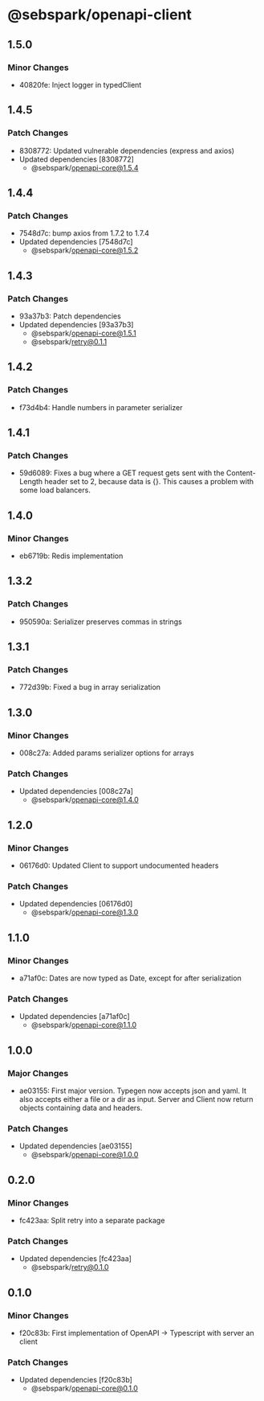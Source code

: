# @sebspark/openapi-client

## 1.5.0

### Minor Changes

- 40820fe: Inject logger in typedClient

## 1.4.5

### Patch Changes

- 8308772: Updated vulnerable dependencies (express and axios)
- Updated dependencies [8308772]
  - @sebspark/openapi-core@1.5.4

## 1.4.4

### Patch Changes

- 7548d7c: bump axios from 1.7.2 to 1.7.4
- Updated dependencies [7548d7c]
  - @sebspark/openapi-core@1.5.2

## 1.4.3

### Patch Changes

- 93a37b3: Patch dependencies
- Updated dependencies [93a37b3]
  - @sebspark/openapi-core@1.5.1
  - @sebspark/retry@0.1.1

## 1.4.2

### Patch Changes

- f73d4b4: Handle numbers in parameter serializer

## 1.4.1

### Patch Changes

- 59d6089: Fixes a bug where a GET request gets sent with the Content-Length header set to 2, because data is {}. This causes a problem with some load balancers.

## 1.4.0

### Minor Changes

- eb6719b: Redis implementation

## 1.3.2

### Patch Changes

- 950590a: Serializer preserves commas in strings

## 1.3.1

### Patch Changes

- 772d39b: Fixed a bug in array serialization

## 1.3.0

### Minor Changes

- 008c27a: Added params serializer options for arrays

### Patch Changes

- Updated dependencies [008c27a]
  - @sebspark/openapi-core@1.4.0

## 1.2.0

### Minor Changes

- 06176d0: Updated Client to support undocumented headers

### Patch Changes

- Updated dependencies [06176d0]
  - @sebspark/openapi-core@1.3.0

## 1.1.0

### Minor Changes

- a71af0c: Dates are now typed as Date, except for after serialization

### Patch Changes

- Updated dependencies [a71af0c]
  - @sebspark/openapi-core@1.1.0

## 1.0.0

### Major Changes

- ae03155: First major version. Typegen now accepts json and yaml. It also accepts either a file or a dir as input. Server and Client now return objects containing data and headers.

### Patch Changes

- Updated dependencies [ae03155]
  - @sebspark/openapi-core@1.0.0

## 0.2.0

### Minor Changes

- fc423aa: Split retry into a separate package

### Patch Changes

- Updated dependencies [fc423aa]
  - @sebspark/retry@0.1.0

## 0.1.0

### Minor Changes

- f20c83b: First implementation of OpenAPI -> Typescript with server an client

### Patch Changes

- Updated dependencies [f20c83b]
  - @sebspark/openapi-core@0.1.0
